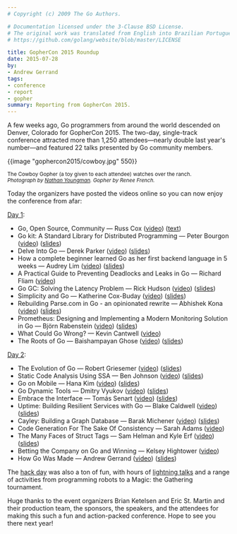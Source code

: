 ```yaml
---
# Copyright (c) 2009 The Go Authors.

# Documentation licensed under the 3-Clause BSD License.
# The original work was translated from English into Brazilian Portuguese.
# https://github.com/golang/website/blob/master/LICENSE

title: GopherCon 2015 Roundup
date: 2015-07-28
by:
- Andrew Gerrand
tags:
- conference
- report
- gopher
summary: Reporting from GopherCon 2015.
---
```



A few weeks ago, Go programmers from around the world descended on Denver,
Colorado for GopherCon 2015. The two-day, single-track conference attracted
more than 1,250 attendees—nearly double last year's number—and featured 22
talks presented by Go community members.

{{image "gophercon2015/cowboy.jpg" 550}}

<p>
<small>The Cowboy Gopher (a toy given to each attendee) watches over the ranch.<br>
<i>Photograph by <a href="https://twitter.com/nathany/status/619861336399351808">Nathan Youngman</a>. Gopher by Renee French.</i>
</small>
</p>

Today the organizers have posted the videos online so you can now enjoy the
conference from afar:

[Day 1](http://gophercon.com/schedule/8july/):

  - Go, Open Source, Community — Russ Cox ([video](https://www.youtube.com/watch?v=XvZOdpd_9tc))
    ([text](/blog/open-source))
  - Go kit: A Standard Library for Distributed Programming — Peter Bourgon
    ([video](https://www.youtube.com/watch?v=1AjaZi4QuGo)) ([slides](https://github.com/gophercon/2015-talks/blob/master/Go%20kit/go-kit.pdf))
  - Delve Into Go — Derek Parker ([video](https://www.youtube.com/watch?v=InG72scKPd4))
    ([slides](http://go-talks.appspot.com/github.com/derekparker/talks/gophercon-2015/delve-into-go.slide))
  - How a complete beginner learned Go as her first backend language in 5
    weeks — Audrey Lim ([video](https://www.youtube.com/watch?v=fZh8uCInEfw))
    ([slides](https://github.com/gophercon/2015-talks/blob/master/Audrey%20Lim%20-%20How%20a%20Complete%20Beginner%20Picked%20Up%20Go%20as%20Her%20First%20Backend%20Language%20in%205%20weeks/audreylim_slides.pdf))
  - A Practical Guide to Preventing Deadlocks and Leaks in Go — Richard
    Fliam ([video](https://www.youtube.com/watch?v=3EW1hZ8DVyw))
  - Go GC: Solving the Latency Problem — Rick Hudson ([video](https://www.youtube.com/watch?v=aiv1JOfMjm0))
    ([slides](/talks/2015/go-gc.pdf))
  - Simplicity and Go — Katherine Cox-Buday ([video](https://www.youtube.com/watch?v=S6mEo_FHZ5Y))
    ([slides](https://github.com/gophercon/2015-talks/blob/master/Katherine%20Cox-Buday:%20Simplicity%20%26%20Go/Simplicity%20%26%20Go.pdf))
  - Rebuilding Parse.com in Go - an opinionated rewrite — Abhishek Kona
    ([video](https://www.youtube.com/watch?v=_f9LS-OWfeA)) ([slides](https://github.com/gophercon/2015-talks/blob/master/Abhishek%20Kona%20Rewriting%20Parse%20in%20GO/myslides.pdf))
  - Prometheus: Designing and Implementing a Modern Monitoring Solution in
    Go — Björn Rabenstein ([video](https://www.youtube.com/watch?v=1V7eJ0jN8-E))
    ([slides](https://github.com/gophercon/2015-talks/blob/master/Bj%C3%B6rn%20Rabenstein%20-%20Prometheus/slides.pdf))
  - What Could Go Wrong? — Kevin Cantwell ([video](https://www.youtube.com/watch?v=VC3QXZ-x5yI))
  - The Roots of Go — Baishampayan Ghose ([video](https://www.youtube.com/watch?v=0hPOopcJ8-E))
    ([slides](https://speakerdeck.com/bg/the-roots-of-go))

[Day 2](http://gophercon.com/schedule/9july/):

  - The Evolution of Go — Robert Griesemer ([video](https://www.youtube.com/watch?v=0ReKdcpNyQg))
    ([slides](/talks/2015/gophercon-goevolution.slide))
  - Static Code Analysis Using SSA — Ben Johnson ([video](https://www.youtube.com/watch?v=D2-gaMvWfQY))
    ([slides](https://speakerdeck.com/benbjohnson/static-code-analysis-using-ssa))
  - Go on Mobile — Hana Kim ([video](https://www.youtube.com/watch?v=sQ6-HyPxHKg))
    ([slides](/talks/2015/gophercon-go-on-mobile.slide))
  - Go Dynamic Tools — Dmitry Vyukov ([video](https://www.youtube.com/watch?v=a9xrxRsIbSU))
    ([slides](/talks/2015/dynamic-tools.slide))
  - Embrace the Interface — Tomás Senart ([video](https://www.youtube.com/watch?v=xyDkyFjzFVc))
    ([slides](https://github.com/gophercon/2015-talks/blob/master/Tom%C3%A1s%20Senart%20-%20Embrace%20the%20Interface/ETI.pdf))
  - Uptime: Building Resilient Services with Go — Blake Caldwell ([video](https://www.youtube.com/watch?v=PyBJQA4clfc))
    ([slides](https://github.com/gophercon/2015-talks/blob/master/Blake%20Caldwell%20-%20Uptime:%20Building%20Resilient%20Services%20with%20Go/2015-GopherCon-Talk-Uptime.pdf))
  - Cayley: Building a Graph Database — Barak Michener ([video](https://www.youtube.com/watch?v=-9kWbPmSyCI))
    ([slides](https://github.com/gophercon/2015-talks/blob/master/Barak%20Michener%20-%20Cayley:%20Building%20a%20Graph%20Database/Cayley%20-%20Building%20a%20Graph%20Database.pdf))
  - Code Generation For The Sake Of Consistency — Sarah Adams ([video](https://www.youtube.com/watch?v=kGAgHwfjg1s))
  - The Many Faces of Struct Tags — Sam Helman and Kyle Erf ([video](https://www.youtube.com/watch?v=_SCRvMunkdA))
    ([slides](https://github.com/gophercon/2015-talks/blob/master/Sam%20Helman%20%26%20Kyle%20Erf%20-%20The%20Many%20Faces%20of%20Struct%20Tags/StructTags.pdf))
  - Betting the Company on Go and Winning — Kelsey Hightower ([video](https://www.youtube.com/watch?v=wqVbLlHqAeY))
  - How Go Was Made — Andrew Gerrand ([video](https://www.youtube.com/watch?v=0ht89TxZZnk))
    ([slides](/talks/2015/how-go-was-made.slide))

The [hack day](http://gophercon.com/schedule/10july/) was also a ton of fun,
with hours of [lightning talks](https://www.youtube.com/playlist?list=PL2ntRZ1ySWBeHqlHM8DmvS8axgbrpvF9b)
and a range of activities from programming robots
to a Magic: the Gathering tournament.

Huge thanks to the event organizers Brian Ketelsen and Eric St. Martin and
their production team, the sponsors, the speakers, and the attendees for making
this such a fun and action-packed conference. Hope to see you there next year!
